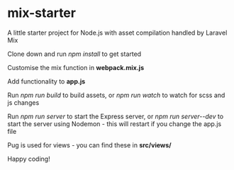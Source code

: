 # mix-starter
A little starter project for Node.js with asset compilation handled by Laravel Mix

Clone down and run _npm install_ to get started

Customise the mix function in __webpack.mix.js__

Add functionality to __app.js__

Run _npm run build_ to build assets, or _npm run watch_ to watch for scss and js changes

Run _npm run server_ to start the Express server, or _npm run server--dev_ to start the server using Nodemon - this will restart if you change the app.js file

Pug is used for views - you can find these in __src/views/__

Happy coding!